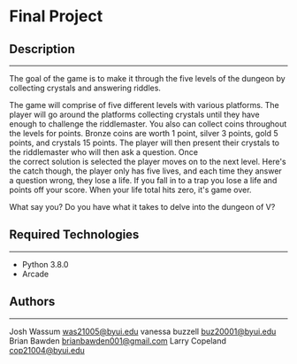 # Final Project

## Description
---
The goal of the game is to make it through the five levels of the dungeon by collecting crystals and
answering riddles. 

The game will comprise of five different levels with various platforms. The player will go around the 
platforms collecting crystals until they have enough to challenge the riddlemaster. You also can collect
coins throughout the levels for points. Bronze coins are worth 1 point, silver 3 points, gold 5 points, and crystals
15 points. The player will then present their crystals to the riddlemaster who will then ask a question. Once  
the correct solution is selected the player moves on to the next level. Here's the catch though, the player only 
has five lives, and each time they answer a question wrong, they lose a life. If you fall in to a trap you lose a 
life and points off your score. When your life total hits zero, it's game over. 

What say you? Do you have what it takes to delve into the dungeon of V?

## Required Technologies
---
* Python 3.8.0
* Arcade

## Authors
---

Josh Wassum was21005@byui.edu
vanessa buzzell buz20001@byui.edu
Brian Bawden brianbawden001@gmail.com
Larry Copeland cop21004@byui.edu

